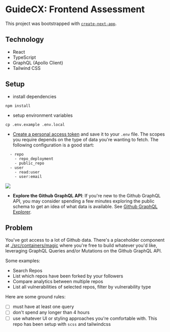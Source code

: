 # GuideCX: Frontend Assessment

This project was bootstrapped with [`create-next-app`](https://github.com/vercel/next.js/tree/canary/packages/create-next-app).

## Technology

- React
- TypeScript
- GraphQL (Apollo Client)
- Tailwind CSS

## Setup

- install dependencies

```
npm install
```

- setup environment variables

```
cp .env.example .env.local
```

- [Create a personal access token](https://docs.github.com/en/github/authenticating-to-github/creating-a-personal-access-token) and save it to your `.env` file. The scopes you require depends on the type of data you're wanting to fetch. The following configuration is a good start:

```
  - repo
    - repo_deployment
    - public_repo
  - user
    - read:user
    - user:email
```

![](https://i.imgur.com/8TUUi0D.jpg)


- **Explore the Github GraphQL API**: If you're new to the Github GraphQL API, you may consider spending a few minutes exploring the public schema to get an idea of what data is available. See [Github GraphQL Explorer](https://docs.github.com/en/graphql/overview/explorer).

## Problem

You've got access to a lot of Github data. There's a placeholder component at [./src/containers/magic](./src/containers/magic) where you're free to build whatever you'd like, leveraging GraphQL Queries and/or Mutations on the Github GraphQL API.

Some examples:

- Search Repos
- List which repos have been forked by your followers
- Compare analytics between multiple repos
- List all vulnerabilities of selected repos, filter by vulnerability type

Here are some ground rules:

- [ ] must have at least one query
- [ ] don't spend any longer than 4 hours
- [ ] use whatever UI or styling approaches you're comfortable with. This repo has been setup with `scss` and tailwindcss